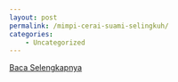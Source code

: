 ```yaml
---
layout: post
permalink: /mimpi-cerai-suami-selingkuh/
categories:
    - Uncategorized
---
```


[Baca Selengkapnya](/09)